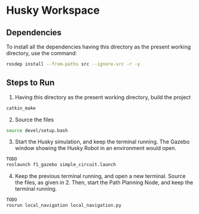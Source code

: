 # Husky Workspace

## Dependencies
To install all the dependencies having this directory as the present working directory, use the command:
```bash
rosdep install --from-paths src --ignore-src -r -y
```

## Steps to Run

1. Having this directory as the present working directory, build the project

```bash
catkin_make
```

2. Source the files

```bash
source devel/setup.bash
```

3. Start the Husky simulation, and keep the terminal running. The Gazebo window showing the Husky Robot in an environment would open.

```bash
TODO
roslaunch f1_gazebo simple_circuit.launch
```

4. Keep the previous terminal running, and open a new terminal. Source the files, as given in 2. Then, start the Path Planning Node, and keep the terminal running.

```bash
TODO
rosrun local_navigation local_navigation.py 
```
